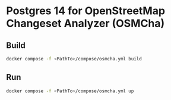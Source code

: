# Postgres  14 for OpenStreetMap Changeset Analyzer (OSMCha)

## Build
```sh
docker compose -f <PathTo>/compose/osmcha.yml build
```

## Run

```sh
docker compose -f <PathTo>/compose/osmcha.yml up
```